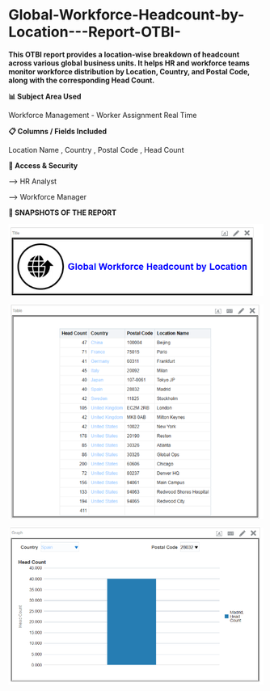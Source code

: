 # Global-Workforce-Headcount-by-Location---Report-OTBI-

**This OTBI report provides a location-wise breakdown of headcount across various global business units. It helps HR and workforce teams monitor workforce distribution by Location, Country, and Postal Code, along with the corresponding Head Count.**


**📊 Subject Area Used**

Workforce Management - Worker Assignment Real Time


**📋 Columns / Fields Included**

   Location Name	, Country	, Postal Code , Head Count	      
  

**🔐 Access & Security**

  --> HR Analyst

  --> Workforce Manager


   **📱 SNAPSHOTS OF THE REPORT**

   ![img_alt](https://github.com/Jay-reddy-adv/Global-Workforce-Headcount-by-Location---Report-OTBI-/blob/b11546c7378a27a6753fafa0d8c885e9e1668dc6/Title.png)

   ![img_alt](https://github.com/Jay-reddy-adv/Global-Workforce-Headcount-by-Location---Report-OTBI-/blob/b11546c7378a27a6753fafa0d8c885e9e1668dc6/Parent_Layout.png)

   ![img_alt](https://github.com/Jay-reddy-adv/Global-Workforce-Headcount-by-Location---Report-OTBI-/blob/b11546c7378a27a6753fafa0d8c885e9e1668dc6/child_layout.png)
   











